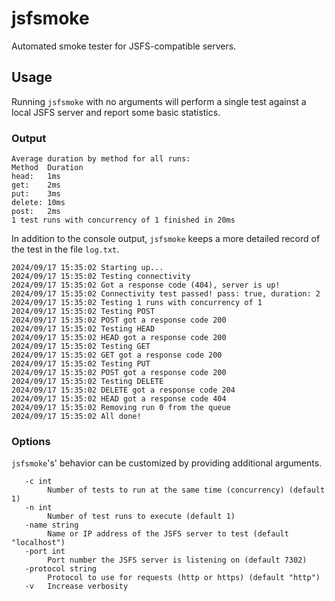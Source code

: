 # jsfsmoke

Automated smoke tester for JSFS-compatible servers.

## Usage

Running `jsfsmoke` with no arguments will perform a single test against a local JSFS server and report some basic statistics.  

### Output
```
Average duration by method for all runs:
Method	Duration
head:	1ms
get:	2ms
put:	3ms
delete:	10ms
post:	2ms
1 test runs with concurrency of 1 finished in 20ms
```

In addition to the console output, `jsfsmoke` keeps a more detailed record of the test in the file `log.txt`.

```
2024/09/17 15:35:02 Starting up...
2024/09/17 15:35:02 Testing connectivity
2024/09/17 15:35:02 Got a response code (404), server is up!
2024/09/17 15:35:02 Connectivity test passed! pass: true, duration: 2
2024/09/17 15:35:02 Testing 1 runs with concurrency of 1
2024/09/17 15:35:02 Testing POST
2024/09/17 15:35:02 POST got a response code 200
2024/09/17 15:35:02 Testing HEAD
2024/09/17 15:35:02 HEAD got a response code 200
2024/09/17 15:35:02 Testing GET
2024/09/17 15:35:02 GET got a response code 200
2024/09/17 15:35:02 Testing PUT
2024/09/17 15:35:02 POST got a response code 200
2024/09/17 15:35:02 Testing DELETE
2024/09/17 15:35:02 DELETE got a response code 204
2024/09/17 15:35:02 HEAD got a response code 404
2024/09/17 15:35:02 Removing run 0 from the queue
2024/09/17 15:35:02 All done!
```

### Options

`jsfsmoke`'s' behavior can be customized by providing additional arguments.

```
   -c int
     	Number of tests to run at the same time (concurrency) (default 1)
   -n int
     	Number of test runs to execute (default 1)
   -name string
     	Name or IP address of the JSFS server to test (default "localhost")
   -port int
     	Port number the JSFS server is listening on (default 7302)
   -protocol string
     	Protocol to use for requests (http or https) (default "http")
   -v	Increase verbosity
```


